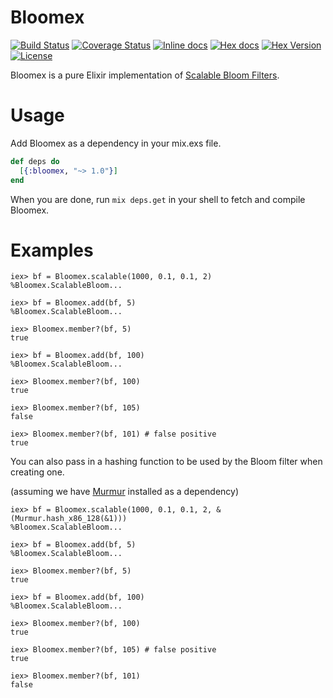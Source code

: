 Bloomex
=======

[![Build Status](https://img.shields.io/travis/gmcabrita/bloomex.svg?style=flat)](https://travis-ci.org/gmcabrita/bloomex)
[![Coverage Status](https://img.shields.io/coveralls/gmcabrita/bloomex.svg?style=flat)](https://coveralls.io/r/gmcabrita/bloomex?branch=master)
[![Inline docs](http://inch-ci.org/github/gmcabrita/bloomex.svg?branch=master)](http://inch-ci.org/github/gmcabrita/bloomex)
[![Hex docs](http://img.shields.io/badge/hex.pm-docs-green.svg?style=flat)](https://hexdocs.pm/bloomex)
[![Hex Version](http://img.shields.io/hexpm/v/bloomex.svg?style=flat)](https://hex.pm/packages/bloomex)
[![License](http://img.shields.io/hexpm/l/bloomex.svg?style=flat)](https://github.com/gmcabrita/bloomex/blob/master/LICENSE)

Bloomex is a pure Elixir implementation of [Scalable Bloom Filters](http://haslab.uminho.pt/cbm/files/dbloom.pdf).

# Usage

Add Bloomex as a dependency in your mix.exs file.

```elixir
def deps do
  [{:bloomex, "~> 1.0"}]
end
```

When you are done, run `mix deps.get` in your shell to fetch and compile Bloomex.

# Examples

```iex
iex> bf = Bloomex.scalable(1000, 0.1, 0.1, 2)
%Bloomex.ScalableBloom...

iex> bf = Bloomex.add(bf, 5)
%Bloomex.ScalableBloom...

iex> Bloomex.member?(bf, 5)
true

iex> bf = Bloomex.add(bf, 100)
%Bloomex.ScalableBloom...

iex> Bloomex.member?(bf, 100)
true

iex> Bloomex.member?(bf, 105)
false

iex> Bloomex.member?(bf, 101) # false positive
true
```

You can also pass in a hashing function to be used by the Bloom filter when creating one.

(assuming we have [Murmur](https://hex.pm/packages/murmur/) installed as a dependency)

```iex
iex> bf = Bloomex.scalable(1000, 0.1, 0.1, 2, &(Murmur.hash_x86_128(&1)))
%Bloomex.ScalableBloom...

iex> bf = Bloomex.add(bf, 5)
%Bloomex.ScalableBloom...

iex> Bloomex.member?(bf, 5)
true

iex> bf = Bloomex.add(bf, 100)
%Bloomex.ScalableBloom...

iex> Bloomex.member?(bf, 100)
true

iex> Bloomex.member?(bf, 105) # false positive
true

iex> Bloomex.member?(bf, 101)
false
``````
